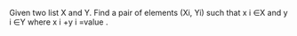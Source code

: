 Given two list X and Y. Find a pair of elements (Xi, Yi)
such that x i ∈X and y i ∈Y where x i +y i =value .